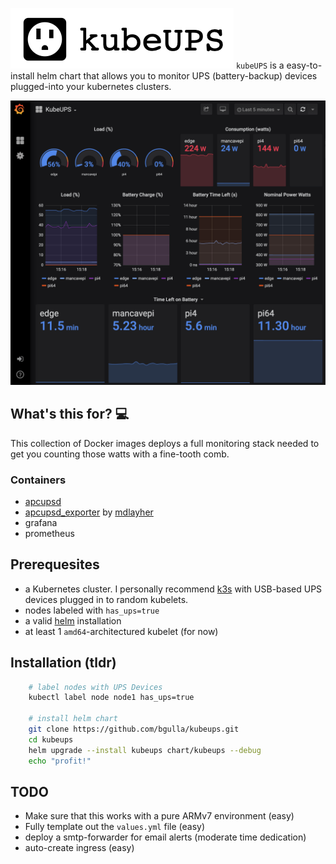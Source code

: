 ![](./docs/kubeUPS_logo.png)
`kubeUPS` is a easy-to-install helm chart that allows you to monitor UPS (battery-backup) devices plugged-into your kubernetes clusters. 

![](./docs/screenshot.png)

## What's this for? 💻
This collection of Docker images deploys a full monitoring stack needed to get you counting those watts with a fine-tooth comb. 

### Containers
 * [apcupsd](https://github.com/bgulla?tab=repositories&q=apcupsd)
 * [apcupsd_exporter](https://github.com/mdlayher/apcupsd_exporter) by [mdlayher](https://github.com/mdlayher)
 * grafana
 * prometheus

## Prerequesites
 * a Kubernetes cluster. I personally recommend [k3s](https://k3s.io) with USB-based UPS devices plugged in to random kubelets.
 * nodes labeled with `has_ups=true`
 * a valid [helm](https://helm.sh) installation
 * at least 1 `amd64`-architectured kubelet (for now)

## Installation (tldr)
```bash
    # label nodes with UPS Devices
    kubectl label node node1 has_ups=true

    # install helm chart   
    git clone https://github.com/bgulla/kubeups.git
    cd kubeups
    helm upgrade --install kubeups chart/kubeups --debug
    echo "profit!"
```

## TODO
* Make sure that this works with a pure ARMv7 environment (easy)
* Fully template out the `values.yml` file (easy)
* deploy a smtp-forwarder for email alerts (moderate time dedication)
* auto-create ingress (easy)

